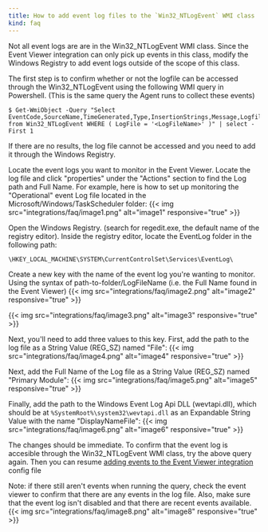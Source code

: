```yaml
---
title: How to add event log files to the `Win32_NTLogEvent` WMI class
kind: faq
---
```


Not all event logs are are in the Win32_NTLogEvent WMI class. Since the Event Viewer integration can only pick up events in this class, modify the Windows Registry to add event logs outside of the scope of this class.

The first step is to confirm whether or not the logfile can be accessed through the Win32_NTLogEvent using the following WMI query in Powershell. (This is the same query the Agent runs to collect these events)

```text
$ Get-WmiObject -Query "Select EventCode,SourceName,TimeGenerated,Type,InsertionStrings,Message,Logfile from Win32_NTLogEvent WHERE ( LogFile = '<LogFileName>' )" | select -First 1
```

If there are no results, the log file cannot be accessed and you need to add it through the Windows Registry.

Locate the event logs you want to monitor in the Event Viewer. Locate the log file and click "properties" under the "Actions" section to find the Log path and Full Name. For example, here is how to set up monitoring the "Operational" event Log file located in the Microsoft/Windows/TaskScheduler folder:
{{< img src="integrations/faq/image1.png" alt="image1" responsive="true" >}}

Open the Windows Registry. (search for regedit.exe, the default name of the registry editor). Inside the registry editor, locate the EventLog folder in the following path:

```text
\HKEY_LOCAL_MACHINE\SYSTEM\CurrentControlSet\Services\EventLog\
```

Create a new key with the name of the event log you're wanting to monitor. Using the syntax of path-to-folder/LogFileName (i.e. the Full Name found in the Event Viewer)
{{< img src="integrations/faq/image2.png" alt="image2" responsive="true" >}}

{{< img src="integrations/faq/image3.png" alt="image3" responsive="true" >}}

Next, you'll need to add three values to this key. First, add the path to the log file as a String Value (REG_SZ) named "File":
{{< img src="integrations/faq/image4.png" alt="image4" responsive="true" >}}

Next, add the Full Name of the Log file as a String Value (REG_SZ) named "Primary Module":
{{< img src="integrations/faq/image5.png" alt="image5" responsive="true" >}}

Finally, add the path to the Windows Event Log Api DLL (wevtapi.dll), which should be at `%SystemRoot%\system32\wevtapi.dll` as an Expandable String Value with the name "DisplayNameFile":
{{< img src="integrations/faq/image6.png" alt="image6" responsive="true" >}}

The changes should be immediate. To confirm that the event log is accesible through the Win32_NTLogEvent WMI class, try the above query again. Then you can resume [adding events to the Event Viewer integration][1] config file

Note: if there still aren't events when running the query, check the event viewer to confirm that there are any events in the log file. Also, make sure that the event log isn't disabled and that there are recent events available.
{{< img src="integrations/faq/image8.png" alt="image8" responsive="true" >}}

[1]: /integrations/faq/how-to-monitor-events-from-the-windows-event-logs
